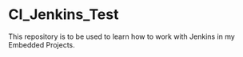 # CI_Jenkins_Test
This repository is to be used to learn how to work with Jenkins in my Embedded Projects.
